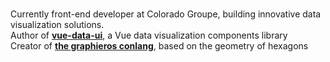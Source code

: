 ###
Currently front-end developer at Colorado Groupe, building innovative data visualization solutions.
<br/>
Author of <a href="https://www.npmjs.com/package/vue-data-ui?activeTab=readme"><b>vue-data-ui</b></a>, a Vue data visualization components library 
<br/>
Creator of <a href="https://en.graphieros.com"><b>the graphieros conlang</b></a>, based on the geometry of hexagons
